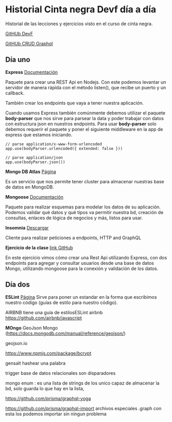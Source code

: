 # Historial Cinta negra Devf día a día

Historial de las lecciones y ejercicios visto en el curso de cinta negra.

[GitHUb DevF](https://github.com/devfmx)

[GitHUb CRUD Graphql](https://github.com/devfmx/cinta-negra-crud-graphql)

## Día uno

**Express** [Documentación](https://expressjs.com/es/guide/routing.html)

Paquete para crear una REST Api en Nodejs. Con este podemos levantar un servidor de manera rápida con el método listen(), que recibe un puerto y un callback.

También crear los endpoints que vaya a tener nuestra aplicación. 

Cuando usamos Express también comúnmente debemos utilizar el paquete **body-parser** que nos sirve para parsear la data y poder trabajar con datos con estructura json en nuestros endpoints. Para usar **body-parser** solo debemos requerir el paquete y poner el siguiente middleware en la app de express que estamos iniciando.

```
// parse application/x-www-form-urlencoded
app.use(bodyParser.urlencoded({ extended: false }))
 
// parse application/json
app.use(bodyParser.json())

```

**Mongo DB Atlas** [Página](https://www.mongodb.com/cloud/atlas)

Es un servicio que nos permite tener cluster para almacenar nuestras base de datos en MongoDB.

**Mongoose** [Documentación](https://mongoosejs.com)

Paquete para realizar esquemas para modelar los datos de su aplicación. Podemos validar qué datos y qué tipos va permitir nuestra bd, creación de consultas, enlaces de lógica de negocios y más, listos para usar.

**Insomnia** [Descargar](https://insomnia.rest/)

Cliente para realizar peticiones a endpoints, HTTP and GraphQL


**Ejercicio de la clase** [link GitHub](https://github.com/Masavi/cinta-negra-32-api)

En este ejercicio vimos cómo crear una Rest Api utilizando Express, con dos endpoints para agregar y consultar usuarios desde una base de datos Mongo, utilizando mongoose para la conexión y validación de los datos.

## Día dos

**ESLint** [Página](https://eslint.org/) Sirve para poner un estandar en la forma que escribimos nuestro código (guías de estilo para nuestro código). 

AIRBNB tiene una guía de estilosESLint airbnb https://github.com/airbnb/javascript 

**MOngo** GeoJson Mongo (https://docs.mongodb.com/manual/reference/geojson/)

geojson.io

https://www.npmjs.com/package/bcrypt

gensalt hashear una palabra


trigger base de datos relacionales son disparadores

mongo enum : es una lista de strings de los unico capaz de almacenar la bd, solo guarda lo que hay en la lista,

https://github.com/prisma/graphql-yoga

https://github.com/prisma/graphql-import archivos especiales .graph con esta los podemos importar sin ningun problema